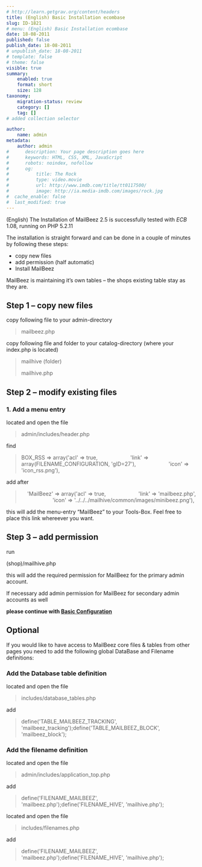 ```yaml
---
# http://learn.getgrav.org/content/headers
title: (English) Basic Installation ecombase
slug: ID-1821
# menu: (English) Basic Installation ecombase
date: 18-08-2011
published: false
publish_date: 18-08-2011
# unpublish_date: 18-08-2011
# template: false
# theme: false
visible: true
summary:
    enabled: true
    format: short
    size: 128
taxonomy:
    migration-status: review
    category: []
    tag: []
# added collection selector

author:
    name: admin
metadata:
    author: admin
#      description: Your page description goes here
#      keywords: HTML, CSS, XML, JavaScript
#      robots: noindex, nofollow
#      og:
#          title: The Rock
#          type: video.movie
#          url: http://www.imdb.com/title/tt0117500/
#          image: http://ia.media-imdb.com/images/rock.jpg
#  cache_enable: false
#  last_modified: true
---
```


(English) The Installation of MailBeez 2.5 is successfully tested with *ECB* 1.08, running on PHP 5.2.11

The installation is straight forward and can be done in a couple of minutes by following these steps:

- copy new files
- add permission (half automatic)
- Install MailBeez

MailBeez is maintaining it’s own tables – the shops existing table stay as they are.

## Step 1 – copy new files

copy following file to your admin-directory

> mailbeez.php

copy following file and folder to your catalog-directory (where your index.php is located)

> mailhive (folder)
> 
> mailhive.php

## Step 2 – modify existing files

### 1. Add a menu entry

located and open the file

> admin/includes/header.php

find

> BOX_RSS => array('acl' => true,
>                          'link' => array(FILENAME_CONFIGURATION, 'gID=27'),
>                          'icon' => 'icon_rss.png'),

add after

>     'MailBeez' => array('acl' => true,
>                          'link' => 'mailbeez.php',
>                          'icon' => '../../../mailhive/common/images/minibeez.png'),

this will add the menu-entry “MailBeez” to your Tools-Box. Feel free to place this link whereever you want.

## Step 3 – add permission

run

(shop)/mailhive.php

this will add the required permission for MailBeez for the primary admin account.

If necessary add admin permission for MailBeez for secondary admin accounts as well

**please continue with [Basic Configuration](http://localhost/wordpress_mailbeez_EOL/documentation/installation/config_queen/)**

## Optional

If you would like to have access to MailBeez core files & tables from other pages you need to add the following global DataBase and Filename definitions:

### Add the Database table definition

located and open the file

> includes/database\_tables.php

add

> define('TABLE_MAILBEEZ_TRACKING', 'mailbeez_tracking');define('TABLE_MAILBEEZ_BLOCK', 'mailbeez_block');

### Add the filename definition

located and open the file

> admin/includes/application\_top.php

add

> define('FILENAME_MAILBEEZ', 'mailbeez.php');define('FILENAME_HIVE', 'mailhive.php');

located and open the file

> includes/filenames.php

add

> define('FILENAME_MAILBEEZ', 'mailbeez.php');define('FILENAME_HIVE', 'mailhive.php');
